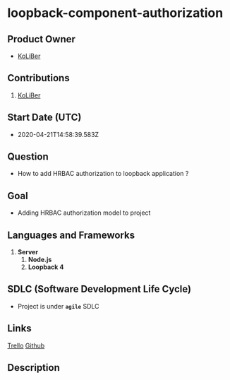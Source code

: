 # loopback-component-authorization

## Product Owner

-   [KoLiBer](https://koliber.ir)

## Contributions

1. [KoLiBer](https://koliber.ir)

## Start Date (UTC)

-   2020-04-21T14:58:39.583Z

## Question

-   How to add HRBAC authorization to loopback application ?

## Goal

-   Adding HRBAC authorization model to project

## Languages and Frameworks

1. **Server**
    1. **Node.js**
    2. **Loopback 4**

## SDLC (Software Development Life Cycle)

-   Project is under **`agile`** SDLC

## Links

[Trello]()
[Github](https://github.com/loopback4/loopback-component-authorization)

## Description
